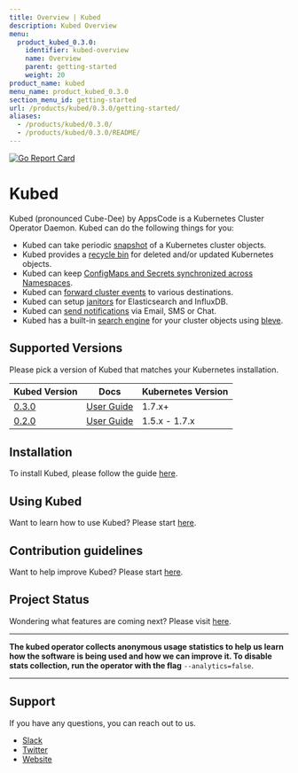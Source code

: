```yaml
---
title: Overview | Kubed
description: Kubed Overview
menu:
  product_kubed_0.3.0:
    identifier: kubed-overview
    name: Overview
    parent: getting-started
    weight: 20
product_name: kubed
menu_name: product_kubed_0.3.0
section_menu_id: getting-started
url: /products/kubed/0.3.0/getting-started/
aliases:
  - /products/kubed/0.3.0/
  - /products/kubed/0.3.0/README/
---
```


[![Go Report Card](https://goreportcard.com/badge/github.com/appscode/kubed)](https://goreportcard.com/report/github.com/appscode/kubed)

# Kubed
Kubed (pronounced Cube-Dee) by AppsCode is a Kubernetes Cluster Operator Daemon. Kubed can do the following things for you:

 - Kubed can take periodic [snapshot](/docs/tutorials/cluster-snapshot.md) of a Kubernetes cluster objects.
 - Kubed provides a [recycle bin](/docs/tutorials/recycle-bin.md) for deleted and/or updated Kubernetes objects.
 - Kubed can keep [ConfigMaps and Secrets synchronized across Namespaces](/docs/tutorials/config-syncer.md).
 - Kubed can [forward cluster events](/docs/tutorials/event-forwarder.md) to various destinations.
 - Kubed can setup [janitors](/docs/tutorials/janitors.md) for Elasticsearch and InfluxDB.
 - Kubed can [send notifications](/docs/tutorials/notifiers.md) via Email, SMS or Chat.
 - Kubed has a built-in [search engine](/docs/tutorials/apiserver.md) for your cluster objects using [bleve](https://github.com/blevesearch/bleve).

## Supported Versions
Please pick a version of Kubed that matches your Kubernetes installation.

| Kubed Version                                                 | Docs                                                            | Kubernetes Version |
|---------------------------------------------------------------|-----------------------------------------------------------------|--------------------|
| [0.3.0](https://github.com/appscode/kubed/releases/tag/0.3.0) | [User Guide](https://github.com/appscode/kubed/tree/0.3.0/docs) | 1.7.x+             |
| [0.2.0](https://github.com/appscode/kubed/releases/tag/0.2.0) | [User Guide](https://github.com/appscode/kubed/tree/0.2.0/docs) | 1.5.x - 1.7.x      |

## Installation
To install Kubed, please follow the guide [here](/docs/install.md).

## Using Kubed
Want to learn how to use Kubed? Please start [here](/docs/tutorials/README.md).

## Contribution guidelines
Want to help improve Kubed? Please start [here](/CONTRIBUTING.md).

## Project Status
Wondering what features are coming next? Please visit [here](/ROADMAP.md).

---

**The kubed operator collects anonymous usage statistics to help us learn how the software is being used and how we can improve it. To disable stats collection, run the operator with the flag** `--analytics=false`.

---

## Support
If you have any questions, you can reach out to us.
* [Slack](https://slack.appscode.com)
* [Twitter](https://twitter.com/AppsCodeHQ)
* [Website](https://appscode.com)
